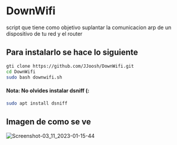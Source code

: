 # DownWifi
script que tiene como objetivo suplantar la comunicacion arp de un dispositivo de tu red y el router 

## Para instalarlo se hace lo siguiente 

``` bash
gti clone https://github.com/JJoosh/DownWifi.git
cd DownWifi
sudo bash downwifi.sh
```
#### Nota: No olvides instalar dsniff (:

``` bash
sudo apt install dsniff 
```

## Imagen de como se ve 
![Screenshot-03_11_2023-01-15-44](https://github.com/JJoosh/DownWifi/assets/122099216/9716cd46-2f7f-47dc-ac7b-a62f074789af)
